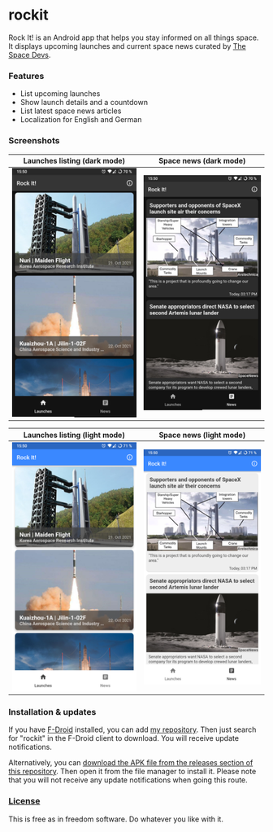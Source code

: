 # rockit
Rock It! is an Android app that helps you stay informed on all things space. It displays upcoming launches and current space news curated by [The Space Devs](https://thespacedevs.com/).


### Features
- List upcoming launches
- Show launch details and a countdown
- List latest space news articles
- Localization for English and German

### Screenshots
|                 Launches listing (dark mode)                  |               Space news  (dark mode)                |
| :-------------------------------------------------------: | :--------------------------------------------------------: |
| ![Launch listing](.github/screenshots/d-launches.png?raw=true) | ![Mobile Menu](.github/screenshots/d-news.png?raw=true) |

|                 Launches listing (light mode)                  |               Space news  (light mode)                |
| :-------------------------------------------------------: | :--------------------------------------------------------: |
| ![Note listing](.github/screenshots/l-launches.png?raw=true) | ![Mobile Menu](.github/screenshots/l-news.png?raw=true) |


### Installation & updates
If you have [F-Droid](https://f-droid.org/) installed, you can add [my repository](https://github.com/xarantolus/fdroid). Then just search for "rockit" in the F-Droid client to download. You will receive update notifications.

Alternatively, you can [download the APK file from the releases section of this repository](https://github.com/xarantolus/rockit/releases/latest). Then open it from the file manager to install it. Please note that you will not receive any update notifications when going this route.


### [License](LICENSE)
This is free as in freedom software. Do whatever you like with it.
